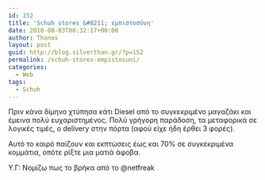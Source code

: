 ```yaml
---
id: 152
title: 'Schuh stores &#8211; εμπιστοσύνη'
date: 2010-08-03T08:32:17+00:00
author: Thanos
layout: post
guid: http://blog.silverthan.gr/?p=152
permalink: /schuh-stores-empistosuni/
categories:
  - Web
tags:
  - Schuh
---
```

Πριν κάνα δίμηνο χτύπησα κάτι Diesel από το συγκεκριμένο μαγαζάκι και έμεινα πολύ ευχαριστημένος. Πολύ γρήγορη παράδοση, τα μεταφορικά σε λογικές τιμές, ο delivery στην πόρτα (αφού είχε ήδη έρθει 3 φορές).

Αυτό το καιρό παίζουν και εκπτώσεις έως και 70% σε συγκεκριμένα κομμάτια, οπότε ρίξτε μια ματιά άφοβα.

Υ.Γ: Νομίζω πως το βρήκα από το @netfreak